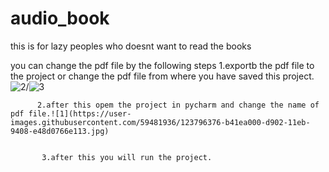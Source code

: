 # audio_book
this is for lazy peoples who doesnt want to read the books

you can change the pdf file by the following steps
            1.exportb the pdf file to the project or change the pdf file from where you have saved this project.![2](https://user-images.githubusercontent.com/59481936/123796805-24c5bc80-d903-11eb-9bcb-67de198a6473.jpg)/![3](https://user-images.githubusercontent.com/59481936/123796928-46bf3f00-d903-11eb-9314-3cd196a82ddf.jpg)
          
          
          2.after this opem the project in pycharm and change the name of pdf file.![1](https://user-images.githubusercontent.com/59481936/123796376-b41ea000-d902-11eb-9408-e48d0766e113.jpg)
           
           
           3.after this you will run the project. 
